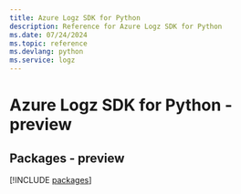 ```yaml
---
title: Azure Logz SDK for Python
description: Reference for Azure Logz SDK for Python
ms.date: 07/24/2024
ms.topic: reference
ms.devlang: python
ms.service: logz
---
```

# Azure Logz SDK for Python - preview
## Packages - preview
[!INCLUDE [packages](logz-index.md)]